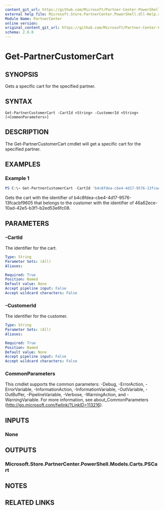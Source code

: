 ```yaml
---
content_git_url: https://github.com/Microsoft/Partner-Center-PowerShell/blob/master/docs/help/Get-PartnerCustomerCart.md
external help file: Microsoft.Store.PartnerCenter.PowerShell.dll-Help.xml
Module Name: PartnerCenter
online version:
original_content_git_url: https://github.com/Microsoft/Partner-Center-PowerShell/blob/master/docs/help/Get-PartnerCustomerCart.md
schema: 2.0.0
---
```


# Get-PartnerCustomerCart

## SYNOPSIS
Gets a specific cart for the specified partner.

## SYNTAX

```
Get-PartnerCustomerCart -CartId <String> -CustomerId <String> [<CommonParameters>]
```

## DESCRIPTION
The Get-PartnerCustomerCart cmdlet will get a specific cart for the specified partner.

## EXAMPLES

### Example 1
```powershell
PS C:\> Get-PartnerCustomerCart -CartId 'b4c8fdea-cbe4-4d17-9576-13fcacbf9605' -CustomerId '46a62ece-10ad-42e5-b3f1-b2ed53e6fc08'
```

Gets the cart with the identifier of b4c8fdea-cbe4-4d17-9576-13fcacbf9605 that belongs to the customer with the identifier of 46a62ece-10ad-42e5-b3f1-b2ed53e6fc08.

## PARAMETERS

### -CartId
The identifier for the cart.

```yaml
Type: String
Parameter Sets: (All)
Aliases:

Required: True
Position: Named
Default value: None
Accept pipeline input: False
Accept wildcard characters: False
```

### -CustomerId
The identifier for the customer.

```yaml
Type: String
Parameter Sets: (All)
Aliases:

Required: True
Position: Named
Default value: None
Accept pipeline input: False
Accept wildcard characters: False
```

### CommonParameters
This cmdlet supports the common parameters: -Debug, -ErrorAction, -ErrorVariable, -InformationAction, -InformationVariable, -OutVariable, -OutBuffer, -PipelineVariable, -Verbose, -WarningAction, and -WarningVariable. For more information, see about_CommonParameters (http://go.microsoft.com/fwlink/?LinkID=113216).

## INPUTS

### None

## OUTPUTS

### Microsoft.Store.PartnerCenter.PowerShell.Models.Carts.PSCart

## NOTES

## RELATED LINKS
